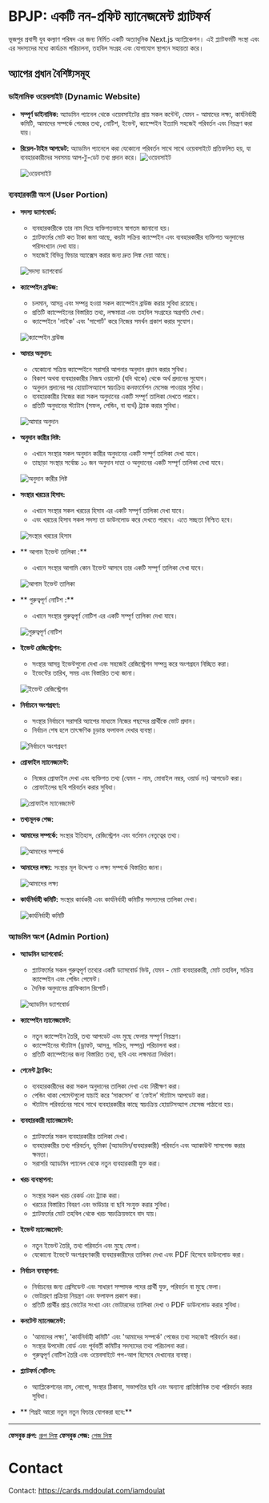 # BPJP: একটি নন-প্রফিট ম্যানেজমেন্ট প্ল্যাটফর্ম

ভূজপুর প্রবাসী যুব কল্যাণ পরিষদ এর জন্য নির্মিত একটি অত্যাধুনিক Next.js অ্যাপ্লিকেশন। এই প্ল্যাটফর্মটি সংস্থা এবং এর সদস্যদের মধ্যে কার্যক্রম পরিচালনা, তহবিল সংগ্রহ এবং যোগাযোগ স্থাপনে সহায়তা করে।

## অ্যাপের প্রধান বৈশিষ্ট্যসমূহ

### ডাইনামিক ওয়েবসাইট (Dynamic Website)
*   **সম্পূর্ণ ডাইনামিক:** অ্যাডমিন প্যানেল থেকে ওয়েবসাইটের প্রায় সকল কন্টেন্ট, যেমন - আমাদের লক্ষ্য, কার্যনির্বাহী কমিটি, আমাদের সম্পর্কে পেজের তথ্য, নোটিশ, ইভেন্ট, ক্যাম্পেইন ইত্যাদি সহজেই পরিবর্তন এবং নিয়ন্ত্রণ করা যায়।
*   **রিয়েল-টাইম আপডেট:** অ্যাডমিন প্যানেলে করা যেকোনো পরিবর্তন সাথে সাথে ওয়েবসাইটে প্রতিফলিত হয়, যা ব্যবহারকারীদের সবসময় আপ-টু-ডেট তথ্য প্রদান করে।
    ![ওয়েবসাইট](https://res.cloudinary.com/dzepzzvh8/image/upload/w_300/v1755892239/WeChat_Screenshot_20250823014615_vorkss.jpg)
    
    ![ওয়েবসাইট](https://res.cloudinary.com/dzepzzvh8/image/upload/w_300/v1755892236/WeChat_Screenshot_20250822224407_pmowvt.jpg)

### ব্যবহারকারী অংশ (User Portion)

*   **সদস্য ড্যাশবোর্ড:**
    *   ব্যবহারকারীকে তার নাম দিয়ে ব্যক্তিগতভাবে স্বাগতম জানানো হয়।
    *   প্ল্যাটফর্মের মোট কত টাকা জমা আছে, কয়টা সক্রিয় ক্যাম্পেইন এবং ব্যবহারকারীর ব্যক্তিগত অনুদানের পরিসংখ্যান দেখা যায়।
    *   সহজেই বিভিন্ন ফিচার অ্যাক্সেস করার জন্য দ্রুত লিঙ্ক দেয়া আছে।

    ![সদস্য ড্যাশবোর্ড](https://res.cloudinary.com/dzepzzvh8/image/upload/w_300/v1752994278/BPJP-5_dashboard.jpg)

*   **ক্যাম্পেইন ব্রাউজ:**
    *   চলমান, আসন্ন এবং সম্পন্ন হওয়া সকল ক্যাম্পেইন ব্রাউজ করার সুবিধা রয়েছে।
    *   প্রতিটি ক্যাম্পেইনের বিস্তারিত তথ্য, লক্ষমাত্রা এবং তহবিল সংগ্রহের অগ্রগতি দেখা।
    *   ক্যাম্পেইনে 'লাইক' এবং 'সাপোর্ট' করে নিজের সমর্থন প্রকাশ করার সুযোগ।

    ![ক্যাম্পেইন ব্রাউজ](https://res.cloudinary.com/dzepzzvh8/image/upload/w_300/v1752994316/BPJP-2_zlqx42.jpg)

*   **আমার অনুদান:**
    *   যেকোনো সক্রিয় ক্যাম্পেইনে সরাসরি আপনার অনুদান প্রদান করার সুবিধা।
    *   বিকাশ অথবা ব্যবহারকারীর নিজস্ব ওয়ালেট (যদি থাকে) থেকে অর্থ প্রদানের সুযোগ।
    *   অনুদান প্রদানের পর হোয়াটসঅ্যাপে স্বয়ংক্রিয় কনফার্মেশন মেসেজ পাওয়ার সুবিধা।
    *   ব্যবহারকারীর নিজের করা সকল অনুদানের একটি সম্পূর্ণ তালিকা দেখতে পারবে।
    *   প্রতিটি অনুদানের স্ট্যাটাস (সফল, পেন্ডিং, বা ব্যর্থ) ট্র্যাক করার সুবিধা।

    ![আমার অনুদান](https://res.cloudinary.com/dzepzzvh8/image/upload/w_300/v1752994332/BPJP-4_rm24qy.jpg)    

*   **অনুদান কারীর লিষ্ট:**
    *   এখানে সংস্থার সকল অনুদান কারীর অনুদানের একটি সম্পূর্ণ তালিকা দেখা যাবে।
    *   তাছাড়া সংস্থার সর্বোচ্চ ১০ জন অনুদান দাতা ও অনুদানের একটি সম্পূর্ণ তালিকা দেখা যাবে।

    ![অনুদান কারীর লিষ্ট](https://res.cloudinary.com/dzepzzvh8/image/upload/w_300/v1752995064/BPJP-6_lnkyg0.jpg)   

*   **সংস্থার খরচের হিসাব:**
    *   এখানে সংস্থার সকল খরচের হিসাব এর একটি সম্পূর্ণ তালিকা দেখা যাবে।
    *   এবং খরচের হিসাব সকল সদস্য তা ডাউনলোড করে দেখতে পারবে। এতে সচ্ছতা নিশ্চিত হবে।

    ![সংস্থার খরচের হিসাব](https://res.cloudinary.com/dzepzzvh8/image/upload/w_300/v1752995175/BPJP-7_spv6hn.jpg) 

*   ** আগাম ইভেন্ট তালিকা :**
    *   এখানে সংস্থার আগামি কোন ইভেন্ট আসবে তার একটি সম্পূর্ণ তালিকা দেখা যাবে।

    ![আগাম ইভেন্ট তালিকা](https://res.cloudinary.com/dzepzzvh8/image/upload/w_300/v1752995630/BPJP-8_erilby.jpg) 

*   ** গুরুত্বপূর্ণ নোটিশ :**
    *   এখানে সংস্থার গুরুত্বপূর্ণ নোটিশ এর একটি সম্পূর্ণ তালিকা দেখা যাবে।

    ![গুরুত্বপূর্ণ নোটিশ](https://res.cloudinary.com/dzepzzvh8/image/upload/w_300/v1752995631/BPJP-9_vjs1v6.jpg)     

*   **ইভেন্ট রেজিস্ট্রেশন:**
    *   সংস্থার আসন্ন ইভেন্টগুলো দেখা এবং সহজেই রেজিস্ট্রেশন সম্পন্ন করে অংশগ্রহন নিচ্ছিত করা।
    *   ইভেন্টের তারিখ, সময় এবং বিস্তারিত তথ্য জানা।

    ![ইভেন্ট রেজিস্ট্রেশন](https://res.cloudinary.com/dzepzzvh8/image/upload/w_300/v1752995886/BPJP-14_q7tavr.jpg) 

*   **নির্বাচনে অংশগ্রহণ:**
    *   সংস্থার নির্বাচনে সরাসরি অ্যাপের মাধ্যমে নিজের পছন্দের প্রার্থীকে ভোট প্রদান।
    *   নির্বাচন শেষ হলে তাৎক্ষণিক চূড়ান্ত ফলাফল দেখার ব্যবস্থা।

    ![নির্বাচনে অংশগ্রহণ](https://res.cloudinary.com/dzepzzvh8/image/upload/w_300/v1752995631/BPJP-10_kdmqah.jpg) 

*   **প্রোফাইল ম্যানেজমেন্ট:**
    *   নিজের প্রোফাইল দেখা এবং ব্যক্তিগত তথ্য (যেমন - নাম, মোবাইল নম্বর, ওয়ার্ড নং) আপডেট করা।
    *   প্রোফাইলের ছবি পরিবর্তন করার সুবিধা।

    ![প্রোফাইল ম্যানেজমেন্ট](https://res.cloudinary.com/dzepzzvh8/image/upload/w_300/v1752994309/BPJP-3_miacsw.jpg) 

*   **তথ্যমূলক পেজ:**

*   **আমাদের সম্পর্কে:** সংস্থার ইতিহাস, রেজিস্ট্রেশন এবং বর্তমান নেতৃত্বের তথ্য।

    ![আমাদের সম্পর্কে](https://res.cloudinary.com/dzepzzvh8/image/upload/w_300/v1752995632/BPJP-12_wxyeac.jpg)

*   **আমাদের লক্ষ্য:** সংস্থার মূল উদ্দেশ্য ও লক্ষ্য সম্পর্কে বিস্তারিত জানা।

    ![আমাদের লক্ষ্য](https://res.cloudinary.com/dzepzzvh8/image/upload/w_300/v1752995632/BPJP-11_gdniqx.jpg)

*   **কার্যনির্বাহী কমিটি:** সংস্থার কার্যকরী এবং কার্যনির্বাহী কমিটির সদস্যদের তালিকা দেখা।

    ![কার্যনির্বাহী কমিটি](https://res.cloudinary.com/dzepzzvh8/image/upload/w_300/v1752995635/BPJP-13_skt19o.jpg)   

### অ্যাডমিন অংশ (Admin Portion)

*   **অ্যাডমিন ড্যাশবোর্ড:**
    *   প্ল্যাটফর্মের সকল গুরুত্বপূর্ণ তথ্যের একটি ড্যাসবোর্ড ভিউ, যেমন - মোট ব্যবহারকারী, মোট তহবিল, সক্রিয় ক্যাম্পেইন এবং পেন্ডিং পেমেন্ট।
    *   দৈনিক অনুদানের গ্রাফিক্যাল রিপোর্ট।

    ![অ্যাডমিন ড্যাশবোর্ড](https://res.cloudinary.com/dzepzzvh8/image/upload/w_300/v1752996319/BPJP-15_uzmvz7.jpg) 

*   **ক্যাম্পেইন ম্যানেজমেন্ট:**
    *   নতুন ক্যাম্পেইন তৈরি, তথ্য আপডেট এবং মুছে ফেলার সম্পূর্ণ নিয়ন্ত্রণ।
    *   ক্যাম্পেইনের স্ট্যাটাস (ড্রাফট, আসন্ন, সক্রিয়, সম্পন্ন) পরিচালনা করা।
    *   প্রতিটি ক্যাম্পেইনের জন্য বিস্তারিত তথ্য, ছবি এবং লক্ষমাত্রা নির্ধারণ।

*   **পেমেন্ট ট্র্যাকিং:**
    *   ব্যবহারকারীদের করা সকল অনুদানের তালিকা দেখা এবং নিরীক্ষণ করা।
    *   পেন্ডিং থাকা পেমেন্টগুলো যাচাই করে ‘সাকসেস’ বা ‘ফেইল’ স্ট্যাটাস আপডেট করা।
    *   স্ট্যাটাস পরিবর্তনের সাথে সাথে ব্যবহারকারীর কাছে স্বয়ংক্রিয় হোয়াটসঅ্যাপ মেসেজ পাঠানো হয়।

*   **ব্যবহারকারী ম্যানেজমেন্ট:**
    *   প্ল্যাটফর্মের সকল ব্যবহারকারীর তালিকা দেখা।
    *   ব্যবহারকারীর তথ্য পরিবর্তন, ভূমিকা (অ্যাডমিন/ব্যবহারকারী) পরিবর্তন এবং অ্যাকাউন্ট সাসপেন্ড করার ক্ষমতা।
    *   সরাসরি অ্যাডমিন প্যানেল থেকে নতুন ব্যবহারকারী যুক্ত করা।

*   **খরচ ব্যবস্থাপনা:**
    *   সংস্থার সকল খরচ রেকর্ড এবং ট্র্যাক করা।
    *    খরচের বিস্তারিত বিবরণ এবং ভাউচার বা ছবি সংযুক্ত করার সুবিধা।
    *   প্ল্যাটফর্মের মোট তহবিল থেকে খরচ স্বয়ংক্রিয়ভাবে বাদ যায়।

*   **ইভেন্ট ম্যানেজমেন্ট:**
    *   নতুন ইভেন্ট তৈরি, তথ্য পরিবর্তন এবং মুছে ফেলা।
    *   যেকোনো ইভেন্টে অংশগ্রহণকারী ব্যবহারকারীদের তালিকা দেখা এবং PDF হিসেবে ডাউনলোড করা।

*   **নির্বাচন ব্যবস্থাপনা:**
    *   নির্বাচনের জন্য প্রেসিডেন্ট এবং সাধারণ সম্পাদক পদের প্রার্থী যুক্ত, পরিবর্তন বা মুছে ফেলা।
    *   ভোটগ্রহণ প্রক্রিয়া নিয়ন্ত্রণ এবং ফলাফল প্রকাশ করা।
    *   প্রতিটি প্রার্থীর প্রাপ্ত ভোটের সংখ্যা এবং ভোটারদের তালিকা দেখা ও PDF ডাউনলোড করার সুবিধা।

*   **কনটেন্ট ম্যানেজমেন্ট:**
    *   'আমাদের লক্ষ্য', 'কার্যনির্বাহী কমিটি' এবং 'আমাদের সম্পর্কে' পেজের তথ্য সহজেই পরিবর্তন করা।
    *   সংস্থার উপদেষ্টা বোর্ড এবং পূর্ববর্তী কমিটির সদস্যদের তথ্য পরিচালনা করা।
    *   গুরুত্বপূর্ণ নোটিশ তৈরি এবং ওয়েবসাইটে পপ-আপ হিসেবে দেখানোর ব্যবস্থা।

*   **প্ল্যাটফর্ম সেটিংস:**
    *   অ্যাপ্লিকেশনের নাম, লোগো, সংস্থার ঠিকানা, সভাপতির ছবি এবং অন্যান্য প্রাতিষ্ঠানিক তথ্য পরিবর্তন করার সুবিধা।


* ** শিগ্রই আরো নতুন নতুন ফিচার যোগকরা হবে:**
---
**ফেসবুক গ্রুপ:** [গ্রুপ লিঙ্ক](https://www.facebook.com/groups/bpkt2018)
**ফেসবুক পেজ:** [পেজ লিঙ্ক](https://www.facebook.com/bpjkp)

# Contact
Contact: https://cards.mddoulat.com/iamdoulat
